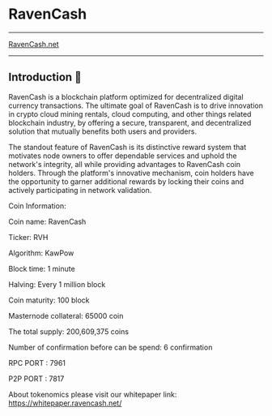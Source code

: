 # RavenCash
---


[RavenCash.net](https://ravencash.net)

---

## Introduction 🚩

RavenCash is a blockchain platform optimized for decentralized digital currency transactions. The ultimate goal of RavenCash is to drive innovation in crypto cloud mining rentals, cloud computing, and other things related blockchain industry, by offering a secure, transparent, and decentralized solution that mutually benefits both users and providers.

The standout feature of RavenCash is its distinctive reward system that motivates node owners to offer dependable services and uphold the network's integrity, all while providing advantages to RavenCash coin holders. Through the platform's innovative mechanism, coin holders have the opportunity to garner additional rewards by locking their coins and actively participating in network validation.

Coin Information:


Coin name: RavenCash

Ticker: RVH

Algorithm: KawPow

Block time: 1 minute

Halving: Every 1 million block

Coin maturity: 100 block

Masternode collateral: 65000 coin

The total supply: 200,609,375 coins

Number of confirmation before can be spend: 6 confirmation

RPC PORT : 7961

P2P PORT : 7817



About tokenomics please visit our whitepaper link: 
https://whitepaper.ravencash.net/




